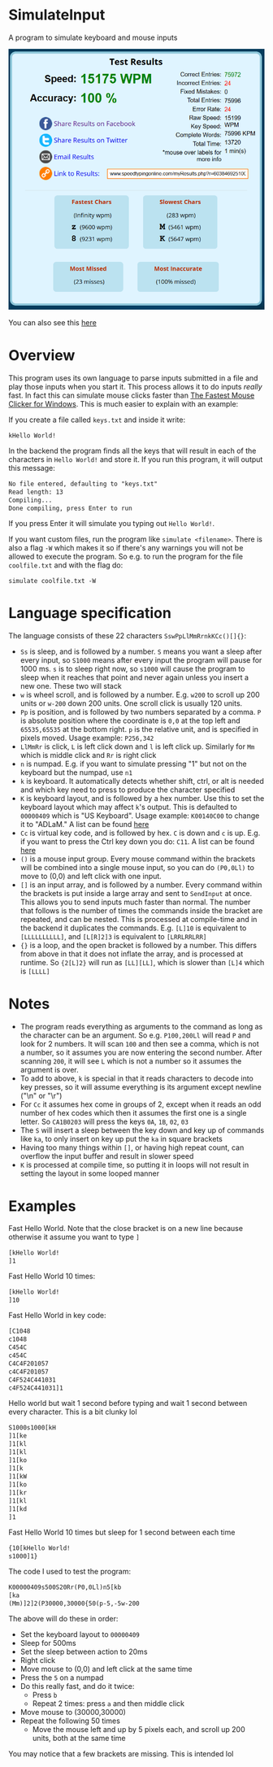 # SimulateInput
A program to simulate keyboard and mouse inputs

![Typing Test Results](type.png)

You can also see this [here](https://www.speedtypingonline.com/myResults.php?r=60384692510057160&d=920907780188256)

# Overview
This program uses its own language to parse inputs submitted in a file and play those inputs when you start it. This process allows it to do inputs *really* fast. In fact this can simulate mouse clicks faster than [The Fastest Mouse Clicker for Windows](https://github.com/windows-2048/The-Fastest-Mouse-Clicker-for-Windows). This is much easier to explain with an example:

If you create a file called `keys.txt` and inside it write:
```
kHello World!
```
In the backend the program finds all the keys that will result in each of the characters in `Hello World!` and store it. If you run this program, it will output this message:
```
No file entered, defaulting to "keys.txt"
Read length: 13
Compiling...
Done compiling, press Enter to run
```
If you press Enter it will simulate you typing out `Hello World!`.

If you want custom files, run the program like `simulate <filename>`. There is also a flag `-W` which makes it so if there's any warnings you will not be allowed to execute the program. So e.g. to run the program for the file `coolfile.txt` and with the flag do:
```
simulate coolfile.txt -W
```
# Language specification
The language consists of these 22 characters `SswPpLlMmRrnkKCc()[]{}`:
- `Ss` is sleep, and is followed by a number. `S` means you want a sleep after every input, so `S1000` means after every input the program will pause for 1000 ms. `s` is to sleep right now, so `s1000` will cause the program to sleep when it reaches that point and never again unless you insert a new one. These two will stack
- `w` is wheel scroll, and is followed by a number. E.g. `w200` to scroll up 200 units or `w-200` down 200 units. One scroll click is usually 120 units.
- `Pp` is position, and is followed by two numbers separated by a comma. `P` is absolute position where the coordinate is `0,0` at the top left and `65535,65535` at the bottom right. `p` is the relative unit, and is specified in pixels moved. Usage example: `P256,342`
- `LlMmRr` is click, `L` is left click down and `l` is left click up. Similarly for `Mm` which is middle click and `Rr` is right click
- `n` is numpad. E.g. if you want to simulate pressing "1" but not on the keyboard but the numpad, use `n1`
- `k` is keyboard. It automatically detects whether shift, ctrl, or alt is needed and which key need to press to produce the character specified
- `K` is keyboard layout, and is followed by a hex number. Use this to set the keyboard layout which may affect `k`'s output. This is defaulted to `00000409` which is "US Keyboard". Usage example: `K00140C00` to change it to "ADLaM." A list can be found [here](https://learn.microsoft.com/en-us/windows-hardware/manufacture/desktop/windows-language-pack-default-values)
- `Cc` is virtual key code, and is followed by hex. `C` is down and `c` is up. E.g. if you want to press the Ctrl key down you do: `C11`. A list can be found [here](https://learn.microsoft.com/en-us/windows/win32/inputdev/virtual-key-codes)
- `()` is a mouse input group. Every mouse command within the brackets will be combined into a single mouse input, so you can do `(P0,0Ll)` to move to (0,0) and left click with one input.
- `[]` is an input array, and is followed by a number. Every command within the brackets is put inside a large array and sent to `SendInput` at once. This allows you to send inputs much faster than normal. The number that follows is the number of times the commands inside the bracket are repeated, and can be nested. This is processed at compile-time and in the backend it duplicates the commands. E.g. `[L]10` is equivalent to `[LLLLLLLLLL]`, and `[L[R]2]3` is equivalent to `[LRRLRRLRR]`
- `{}` is a loop, and the open bracket is followed by a number. This differs from above in that it does not inflate the array, and is processed at runtime. So `{2[L]2}` will run as `[LL][LL]`, which is slower than `[L]4` which is `[LLLL]`

# Notes
- The program reads everything as arguments to the command as long as the character can be an argument. So e.g. `P100,200Ll` will read `P` and look for 2 numbers. It will scan `100` and then see a comma, which is not a number, so it assumes you are now entering the second number. After scanning `200`, it will see `L` which is not a number so it assumes the argument is over.
- To add to above, `k` is special in that it reads characters to decode into key presses, so it will assume everything is its argument except newline ("\n" or "\r")
- For `Cc` it assumes hex come in groups of 2, except when it reads an odd number of hex codes which then it assumes the first one is a single letter. So `CA1B0203` will press the keys `0A`, `1B`, `02`, `03`
- The `S` will insert a sleep between the key down and key up of commands like `ka`, to only insert on key up put the `ka` in square brackets
- Having too many things within `[]`, or having high repeat count, can overflow the input buffer and result in slower speed
- `K` is processed at compile time, so putting it in loops will not result in setting the layout in some looped manner
# Examples
Fast Hello World. Note that the close bracket is on a new line because otherwise it assume you want to type `]`
```
[kHello World!
]1
```
Fast Hello World 10 times:
```
[kHello World!
]10
```
Fast Hello World in key code:
```
[C1048
c1048
C454C
c454C
C4C4F201057
c4C4F201057
C4F524C441031
c4F524C441031]1
```
Hello world but wait 1 second before typing and wait 1 second between every character. This is a bit clunky lol
```
S1000s1000[kH
]1[ke
]1[kl
]1[kl
]1[ko
]1[k 
]1[kW
]1[ko
]1[kr
]1[kl
]1[kd
]1
```
Fast Hello World 10 times but sleep for 1 second between each time
```
{10[kHello World!
s1000]1}
```
The code I used to test the program:
```
K00000409s500S20Rr(P0,0Ll)n5[kb
[ka
(Mm)]2]2(P30000,30000{50(p-5,-5w-200
```
The above will do these in order:
- Set the keyboard layout to `00000409`
- Sleep for 500ms
- Set the sleep between action to 20ms
- Right click
- Move mouse to (0,0) and left click at the same time
- Press the `5` on a numpad
- Do this really fast, and do it twice:
  - Press `b`
  - Repeat 2 times: press `a` and then middle click
- Move mouse to (30000,30000)
- Repeat the following 50 times
  - Move the mouse left and up by 5 pixels each, and scroll up 200 units, both at the same time

You may notice that a few brackets are missing. This is intended lol


